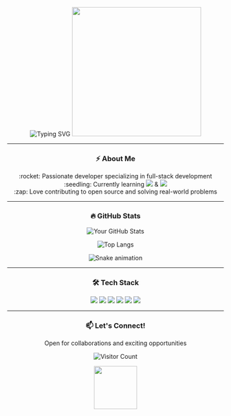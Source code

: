 <!-- Animated Header with Gradient Text -->
<div align="center">
  <img src="https://readme-typing-svg.demolab.com?font=Fira+Code&size=30&duration=3000&pause=1000&color=00FF00&center=true&vCenter=true&width=435&lines=Hi+%F0%9F%91%8B%2C+I'm+[Your+Name];Full+Stack+Developer;Open+Source+Contributor;Tech+Enthusiast" alt="Typing SVG" />
  
  <!-- Animated GIF -->
  <img src="https://media.giphy.com/media/qgQUggAC3Pfv687qPC/giphy.gif" width="300"/>
</div>

---

<!-- Animated About Me Section -->
<h3 align="center">⚡ About Me</h3>
<p align="center">
  :rocket: Passionate developer specializing in full-stack development<br>
  :seedling: Currently learning <img src="https://img.shields.io/badge/-Rust-000000?style=flat&logo=rust" /> & <img src="https://img.shields.io/badge/-AI/ML-FF6F00?style=flat&logo=tensorflow" /><br>
  :zap: Love contributing to open source and solving real-world problems
</p>

---

<!-- GitHub Stats with Glow Animation -->
<h3 align="center">🔥 GitHub Stats</h3>
<div align="center">
  
  ![Your GitHub Stats](https://github-readme-stats.vercel.app/api?username=deep017i&show_icons=true&theme=radical&count_private=true&include_all_commits=true&line_height=24)
  
  ![Top Langs](https://github-readme-stats.vercel.app/api/top-langs/?username=deep017i&layout=compact&theme=radical&langs_count=8)
  
  <!-- Snake Animation Contribution Graph -->
  ![Snake animation](https://github.com/deep017i/deep017i/blob/output/github-contribution-grid-snake.svg)
</div>

---

<!-- Animated Tech Stack Section -->
<h3 align="center">🛠 Tech Stack</h3>
<p align="center">
  <img src="https://img.shields.io/badge/JavaScript-F7DF1E?style=for-the-badge&logo=javascript&logoColor=black" />
  <img src="https://img.shields.io/badge/React-20232A?style=for-the-badge&logo=react&logoColor=61DAFB" />
  <img src="https://img.shields.io/badge/Node.js-43853D?style=for-the-badge&logo=node.js&logoColor=white" />
  <img src="https://img.shields.io/badge/Python-3776AB?style=for-the-badge&logo=python&logoColor=white" />
  <img src="https://img.shields.io/badge/AWS-232F3E?style=for-the-badge&logo=amazon-aws&logoColor=white" />
  <img src="https://img.shields.io/badge/Docker-2496ED?style=for-the-badge&logo=docker&logoColor=white" />
</p>

---
<!-- Animated Footer -->
<div align="center">
  <h3>📫 Let's Connect!</h3>
  <p>Open for collaborations and exciting opportunities</p>
  
  ![Visitor Count](https://komarev.com/ghpvc/?username=deep017i&color=blueviolet&style=flat-square)
  
  <!-- Star Animation -->
  <img src="https://media.giphy.com/media/3o7aD2d7hy9ktXNDP2/giphy.gif" width="100">
</div>

